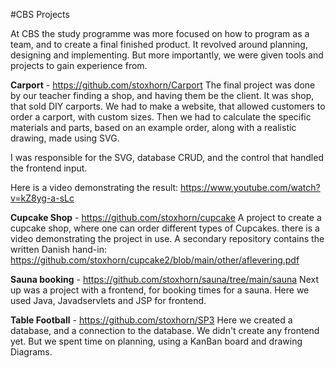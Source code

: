 #CBS Projects

At CBS the study programme was more focused on how to program as a team, and to create a final finished product. It revolved around planning, designing and implementing. But more importantly, we were given tools and projects to gain experience from.

**Carport** - https://github.com/stoxhorn/Carport
The final project was done by our teacher finding a shop, and having them be the client. It was shop, that sold DIY carports. We had to make a website, that allowed customers to order a carport, with custom sizes. Then we had to calculate the specific materials and parts, based on an example order, along with a realistic drawing, made using SVG.

I was responsible for the SVG, database CRUD, and the control that handled the frontend input.

Here is a video demonstrating the result: https://www.youtube.com/watch?v=kZ8yg-a-sLc


**Cupcake Shop** - https://github.com/stoxhorn/cupcake
A project to create a cupcake shop, where one can order different types of Cupcakes. there is a video demonstrating the project in use. A secondary repository contains the written Danish hand-in: https://github.com/stoxhorn/cupcake2/blob/main/other/aflevering.pdf

**Sauna booking** - https://github.com/stoxhorn/sauna/tree/main/sauna
Next up was a project with a frontend, for booking times for a sauna. Here we used Java, Javadservlets and JSP for frontend.

**Table Football** - https://github.com/stoxhorn/SP3
Here we created a database, and a connection to the database. We didn't create any frontend yet. But we spent time on planning, using a KanBan board and drawing Diagrams.

